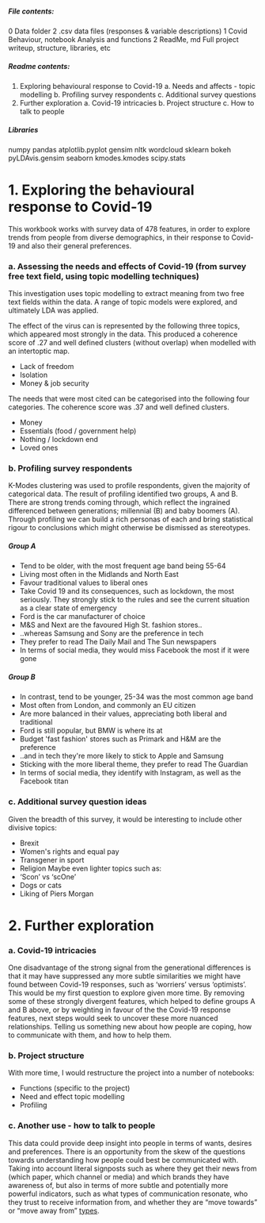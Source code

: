 
##### File contents:
0 Data folder                   2 .csv data files (responses & variable descriptions)
1 Covid Behaviour, notebook     Analysis and functions
2 ReadMe, md                    Full project writeup, structure, libraries, etc

##### Readme contents:
1. Exploring behavioural response to Covid-19
  a. Needs and affects - topic modelling
  b. Profiling survey respondents
  c. Additional survey questions
2. Further exploration 
  a. Covid-19 intricacies
  b. Project structure
  c. How to talk to people
 
##### Libraries 
numpy 
pandas 
atplotlib.pyplot 
gensim 
nltk
wordcloud
sklearn
bokeh
pyLDAvis.gensim
seaborn
kmodes.kmodes
scipy.stats



# 1. Exploring the behavioural response to Covid-19

This workbook works with survey data of 478 features, in order to explore trends from people from diverse demographics, in their response to Covid-19 and also their general preferences.

### a. Assessing the needs and effects of Covid-19 (from survey free text field, using topic modelling techniques)
This investigation uses topic modelling to extract meaning from two free text fields within the data. A range of topic models were explored, and ultimately LDA was applied.

The effect of the virus can is represented by the following three topics, which appeared most strongly in the data. This produced a coherence score of .27 and well defined clusters (without overlap) when modelled with an intertoptic map.
* Lack of freedom
* Isolation
* Money & job security

The needs that were most cited can be categorised into the following four categories. The coherence score was .37 and well defined clusters.
* Money
* Essentials (food / government help)
* Nothing / lockdown end
* Loved ones

### b. Profiling survey respondents

K-Modes clustering was used to profile respondents, given the majority of categorical data. The result of profiling identified two groups, A and B.
There are strong trends coming through, which reflect the ingrained differenced between generations; millennial (B) and baby boomers (A). Through profiling we can build a rich personas of each and bring statistical rigour to conclusions which might otherwise be dismissed as stereotypes.

##### Group A
* Tend to be older, with the most frequent age band being 55-64
* Living most often in the Midlands and North East
* Favour traditional values to liberal ones
* Take Covid 19 and its consequences, such as lockdown, the most seriously. They strongly stick to the rules and see the current situation as a clear state of emergency
* Ford is the car manufacturer of choice
* M&S and Next are the favoured High St. fashion stores..
* ..whereas Samsung and Sony are the preference in tech
* They prefer to read The Daily Mail and The Sun newspapers
* In terms of social media, they would miss Facebook the most if it were gone

##### Group B
* In contrast, tend to be younger, 25-34 was the most common age band
* Most often from London, and commonly an EU citizen
* Are more balanced in their values, appreciating both liberal and traditional
* Ford is still popular, but BMW is where its at
* Budget 'fast fashion' stores such as Primark and H&M are the preference
* ..and in tech they're more likely to stick to Apple and Samsung
* Sticking with the more liberal theme, they prefer to read The Guardian
* In terms of social media, they identify with Instagram, as well as the Facebook titan

### c. Additional survey question ideas
Given the breadth of this survey, it would be interesting to include other divisive topics:
* Brexit
* Women's rights and equal pay
* Transgener in sport
* Religion
Maybe even lighter topics such as:
* ‘Scon’ vs ‘scOne’
* Dogs or cats
* Liking of Piers Morgan

# 2. Further exploration
### a. Covid-19 intricacies
One disadvantage of the strong signal from the generational differences is that it may have suppressed any more subtle similarities we might have found between Covid-19 responses, such as ‘worriers’ versus ‘optimists’. This would be my first question to explore given more time. By removing some of these strongly divergent features, which helped to define groups A and B above, or by weighting in favour of the the Covid-19 response features, next steps would seek to uncover these more nuanced relationships. Telling us something new about how people are coping, how to communicate with them, and how to help them.

### b. Project structure
With more time, I would restructure the project into a number of notebooks: 
* Functions (specific to the project) 
* Need and effect topic modelling 
* Profiling

### c. Another use - how to talk to people
This data could provide deep insight into people in terms of wants, desires and preferences. There is an opportunity from the skew of the questions towards understanding how people could best be communicated with. Taking into account literal signposts such as where they get their news from (which paper, which channel or media) and which brands they have awareness of, but also in terms of more subtle and potentially more powerful indicators, such as what types of communication resonate, who they trust to receive information from, and whether they are “move towards” or “move away from” [types](https://coachcampus.com/coach-portfolios/power-tools/elle-wilks-moving-away-from-vs-moving-towards/). 

